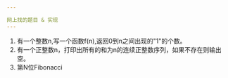 ```yaml
---

网上找的题目 & 实现
---
```


1. 有一个整数n,写一个函数f(n),返回0到n之间出现的"1"的个数。
2. 有一个正整数n，打印出所有的和为n的连续正整数序列，如果不存在则输出空。
3. 第N位Fibonacci